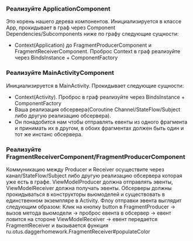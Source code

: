 ### Реализуйте ApplicationComponent
Это корень нашего дерева компонентов. Инициализируется в классе App, прокидывает в граф через Component Dependencies/Subcomponents ниже по графу следующие сущности:
- Context(Application) до FragmentProducerComponent и FragmentReceiverComponent. 
Проброс Context в граф реализуйте через BindsInstance + ComponentFactory

### Реализуйте MainActivityComponent
Инициализируется в MainActivity. Прокидывает следующие сущности:
- Context(Activity). Проброс в граф реализуйте через BindsInstance + ComponentFactory
- Ваша реализация обсервера(Coroutine Channel/StateFlow/Subject либо другую реализацию обсервера). 
- Он понадобится нам чтобы отправлять евенты из одного фрагмента и принимать их в другом, в обоих фрагментах должен быть один и тот же инстанс обсервера.

### Реализуйте FragmentReceiverComponent/FragmentProducerComponent
Коммуникацию между Producer и Receiver осуществите через канал/StateFlow/Subject либо другую реализацию обсервера которая уже есть в графе. ViewModelProducer должна отправлять эвенты, ViewModelReceiver должна получать эвенты. Обсерверы должны прокидываться в конструкторы вьюмоделей и существовать в единственном экземпляре в Activity.
Флоу отправки эвента выглядит следующим образом:
Клик на кнопку button в FragmentProducer
-> вызов метода вьюмодели 
-> проброс евента в обсервер 
-> евент ловится на стороне ViewModelReceiver 
-> евент передается FragmentReceiver и вызывается функция ru.otus.daggerhomework.FragmentReceiver#populateColor

